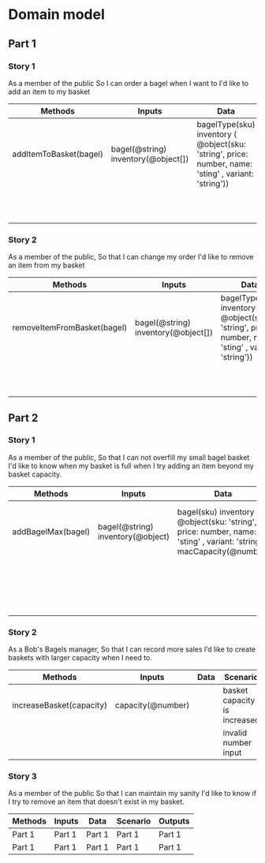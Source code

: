 # Domain model

## Part 1

### Story 1

As a member of the public
So I can order a bagel when I want to
I'd like to add an item to my basket

| Methods | Inputs | Data | Scenario | Outputs
| ------ | ------ | ------ | ----- | -----
| addItemToBasket(bagel) | bagel(@string) inventory(@object[]) | bagelType(sku) inventory ( @object(sku: 'string', price: number, name: 'sting' , variant: 'string')) | user adds a bagel to the basket | adds bagelItem(@object) to the basket and update the basket(@object[])
|||| bagel doesn't exist | gives an error@string

### Story 2

As a member of the public,
So that I can change my order
I'd like to remove an item from my basket

| Methods | Inputs | Data | Scenario | Outputs
| ------ | ------ | ------ | ----- | -----
| removeItemFromBasket(bagel) | bagel(@string) inventory(@object[]) | bagelType(sku) inventory ( @object(sku: 'string', price: number, name: 'sting' , variant: 'string')) | user removes a bagel from the basket | removes the bagelItem(@object) from the basket and updates the basket(@object[])
|||| bagel doesn't exist | gives an error@string

## Part 2

### Story 1

As a member of the public,
So that I can not overfill my small bagel basket
I'd like to know when my basket is full when I try adding an item beyond my basket capacity.

| Methods | Inputs | Data | Scenario | Outputs
| ------ | ------ | ------ | ----- | -----
| addBagelMax(bagel) | bagel(@string) inventory(@object) | bagel(sku) inventory ( @object(sku: 'string', price: number, name: 'sting' , variant: 'string')) macCapacity(@number) | basket is full cannot add another bagel | returns error('Basket is Full')
|||| adding bagels to the basket till full | adds basketItem(@object) until it gets full

### Story 2

As a Bob's Bagels manager,
So that I can record more sales
I’d like to create baskets with larger capacity when I need to.

| Methods | Inputs | Data | Scenario | Outputs
| ------ | ------ | ------ | ----- | -----
| increaseBasket(capacity) | capacity(@number) | | basket capacity is increased | returns string@'basket is full
|||| invalid number input | returns error(@Enter a valid number )

### Story 3

As a member of the public
So that I can maintain my sanity
I'd like to know if I try to remove an item that doesn't exist in my basket.

| Methods | Inputs | Data | Scenario | Outputs
| ------ | ------ | ------ | ----- | -----
| Part 1|Part 1 |Part 1 |Part 1 |Part 1 |
| Part 1|Part 1 |Part 1 |Part 1 |Part 1 |